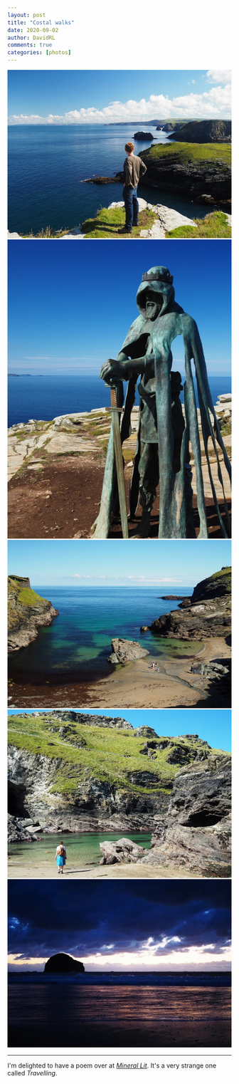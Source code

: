 ```yaml
---
layout: post
title: "Costal walks"
date: 2020-09-02
author: DavidRL
comments: true
categories: [photos]
---
```


<img src="/assets/images/articles/cornwall2.jpg" class="responsive"><br>
<img src="/assets/images/articles/cornwall3.jpg" class="responsive"><br>
<img src="/assets/images/articles/cornwall4.jpg" class="responsive"><br>
<img src="/assets/images/articles/cornwall5.jpg" class="responsive"><br>
<img src="/assets/images/articles/cornwall1.jpg" class="responsive"><br>
***

I'm delighted to have a poem over at [*Mineral Lit*](https://www.minerallitmag.com/travelling.html#/). It's a very strange one called *Travelling*.
